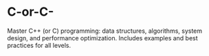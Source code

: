# C-or-C-
Master C++ (or C) programming: data structures, algorithms, system design, and performance optimization. Includes examples and best practices for all levels.
